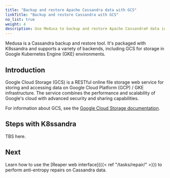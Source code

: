 ```yaml
---
title: "Backup and restore Apache Cassandra data with GCS"
linkTitle: "Backup and restore Cassandra with GCS"
no_list: true
weight: 4
description: Use Medusa to backup and restore Apache Cassandra® data in Kubernetes to Google Cloud Storage (GCS).
---
```


Medusa is a Cassandra backup and restore tool. It's packaged with K8ssandra and supports a variety of backends, including GCS for storage in Google Kubernetes Engine (GKE) environments.

## Introduction

Google Cloud Storage (GCS) is a RESTful online file storage web service for storing and accessing data on Google Cloud Platform (GCP) / GKE infrastructure. The service combines the performance and scalability of Google's cloud with advanced security and sharing capabilities.

For information about GCS, see the [Google Cloud Storage documentation](https://cloud.google.com/storage).

## Steps with K8ssandra

TBS here.

## Next 

Learn how to use the [Reaper web interface]({{< ref "/tasks/repair/" >}}) to perform anti-entropy repairs on Cassandra data.
